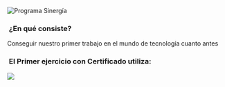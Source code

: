 ![Programa Sinergía](https://lh3.googleusercontent.com/hr_crs_themes/ACP_IjFhnTGPfuGUb09JlsTANOtfDF8qGOibCJSSbZmMENNqUrkcZwvKhOgP870CU5EAY5ZHgVL8Xzp5AB8MfvJ7dKhIJ-qoYDG6sSGDAP4pDPsy5FgX1Elu=s1280)

### &nbsp;¿En qué consiste?
Conseguir nuestro primer trabajo en el mundo de tecnología cuanto antes

### &nbsp;El Primer ejercicio con Certificado utiliza:
<p align="start">
  <a href="https://skillicons.dev">
    <img src="https://skillicons.dev/icons?i=html,css&perline=14" />
  </a>
</p>
